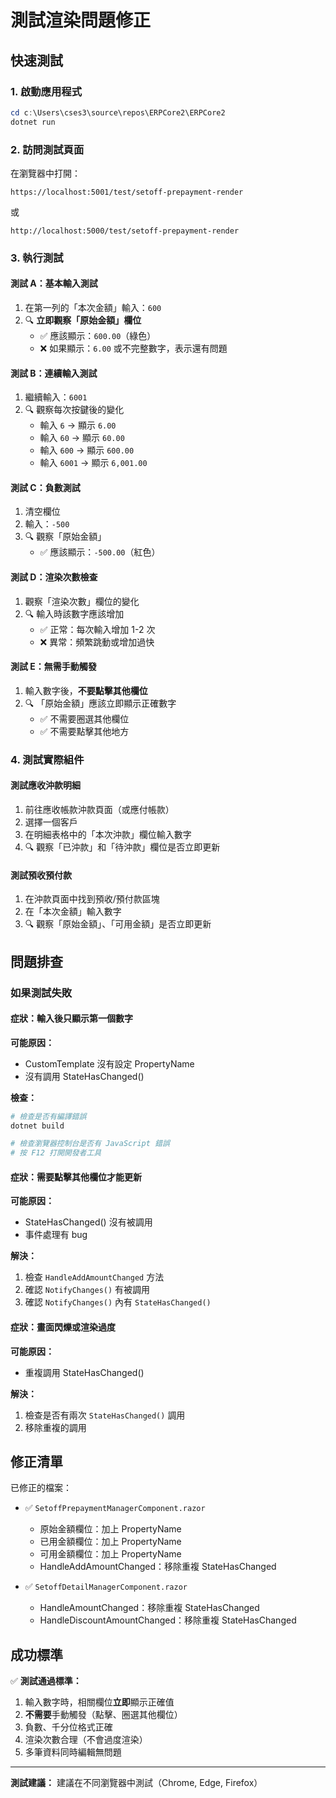 # 測試渲染問題修正

## 快速測試

### 1. 啟動應用程式
```powershell
cd c:\Users\cses3\source\repos\ERPCore2\ERPCore2
dotnet run
```

### 2. 訪問測試頁面
在瀏覽器中打開：
```
https://localhost:5001/test/setoff-prepayment-render
```
或
```
http://localhost:5000/test/setoff-prepayment-render
```

### 3. 執行測試

#### 測試 A：基本輸入測試
1. 在第一列的「本次金額」輸入：`600`
2. 🔍 **立即觀察「原始金額」欄位**
   - ✅ 應該顯示：`600.00`（綠色）
   - ❌ 如果顯示：`6.00` 或不完整數字，表示還有問題

#### 測試 B：連續輸入測試
1. 繼續輸入：`6001`
2. 🔍 觀察每次按鍵後的變化
   - 輸入 `6` → 顯示 `6.00`
   - 輸入 `60` → 顯示 `60.00`
   - 輸入 `600` → 顯示 `600.00`
   - 輸入 `6001` → 顯示 `6,001.00`

#### 測試 C：負數測試
1. 清空欄位
2. 輸入：`-500`
3. 🔍 觀察「原始金額」
   - ✅ 應該顯示：`-500.00`（紅色）

#### 測試 D：渲染次數檢查
1. 觀察「渲染次數」欄位的變化
2. 🔍 輸入時該數字應該增加
   - ✅ 正常：每次輸入增加 1-2 次
   - ❌ 異常：頻繁跳動或增加過快

#### 測試 E：無需手動觸發
1. 輸入數字後，**不要點擊其他欄位**
2. 🔍 「原始金額」應該立即顯示正確數字
   - ✅ 不需要圈選其他欄位
   - ✅ 不需要點擊其他地方

### 4. 測試實際組件

#### 測試應收沖款明細
1. 前往應收帳款沖款頁面（或應付帳款）
2. 選擇一個客戶
3. 在明細表格中的「本次沖款」欄位輸入數字
4. 🔍 觀察「已沖款」和「待沖款」欄位是否立即更新

#### 測試預收預付款
1. 在沖款頁面中找到預收/預付款區塊
2. 在「本次金額」輸入數字
3. 🔍 觀察「原始金額」、「可用金額」是否立即更新

## 問題排查

### 如果測試失敗

#### 症狀：輸入後只顯示第一個數字
**可能原因：**
- CustomTemplate 沒有設定 PropertyName
- 沒有調用 StateHasChanged()

**檢查：**
```powershell
# 檢查是否有編譯錯誤
dotnet build

# 檢查瀏覽器控制台是否有 JavaScript 錯誤
# 按 F12 打開開發者工具
```

#### 症狀：需要點擊其他欄位才能更新
**可能原因：**
- StateHasChanged() 沒有被調用
- 事件處理有 bug

**解決：**
1. 檢查 `HandleAddAmountChanged` 方法
2. 確認 `NotifyChanges()` 有被調用
3. 確認 `NotifyChanges()` 內有 `StateHasChanged()`

#### 症狀：畫面閃爍或渲染過度
**可能原因：**
- 重複調用 StateHasChanged()

**解決：**
1. 檢查是否有兩次 `StateHasChanged()` 調用
2. 移除重複的調用

## 修正清單

已修正的檔案：
- ✅ `SetoffPrepaymentManagerComponent.razor`
  - 原始金額欄位：加上 PropertyName
  - 已用金額欄位：加上 PropertyName
  - 可用金額欄位：加上 PropertyName
  - HandleAddAmountChanged：移除重複 StateHasChanged

- ✅ `SetoffDetailManagerComponent.razor`
  - HandleAmountChanged：移除重複 StateHasChanged
  - HandleDiscountAmountChanged：移除重複 StateHasChanged

## 成功標準

✅ **測試通過標準：**
1. 輸入數字時，相關欄位**立即**顯示正確值
2. **不需要**手動觸發（點擊、圈選其他欄位）
3. 負數、千分位格式正確
4. 渲染次數合理（不會過度渲染）
5. 多筆資料同時編輯無問題

---

**測試建議：** 建議在不同瀏覽器中測試（Chrome, Edge, Firefox）

